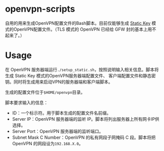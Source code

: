 openvpn-scripts
===============

自用的用来生成OpenVPN配置文件的Bash脚本。目前仅能够生成 [Static Key](http://openvpn.net/index.php/open-source/documentation/miscellaneous/78-static-key-mini-howto.html) 模式的OpenVPN配置文件。（TLS 模式的 OpenVPN 已经给 GFW 封的基本上用不起来了。）

# Usage

在 OpenVPN 服务器端运行```./setup_static.sh```，按照说明输入相关信息。脚本将生成 Static Key 模式的OpenVPN服务器端配置文件、
客户端配置文件和静态密钥。同时将生成用来启动VPN的服务器端和客户端脚本。

生成的配置文件位于```$HOME/openvpn```目录。

脚本要求输入的信息：

* ID：一个标示符。用于脚本生成的配置文件名前缀。
* Server IP：OpenVPN 服务器端的监听 IP。脚本将列出服务器上所有网卡IP供选择。
* Server Port：OpenVPN 服务器端的监听端口。 
* Subnet Mask C Number：OpenVPN 的私有网段子网掩码 C 段。脚本将把 OpenVPN 的网段设为```192.168.X.0```。


